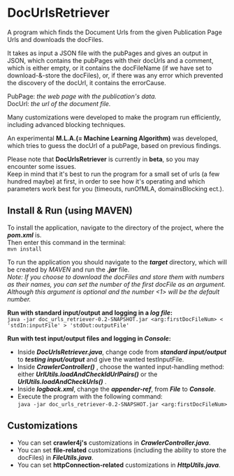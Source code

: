 DocUrlsRetriever
================
A program which finds the Document Urls from the given Publication Page Urls and downloads the docFiles.<br/>

It takes as input a JSON file with the pubPages and gives an output in JSON, which contains the pubPages with their docUrls and a comment, which is either empty, or it contains the docFileName (if we have set to download-&-store the docFiles), or, if there was any error which prevented the discovery of the docUrl, it contains the errorCause.<br/>

PubPage: *the web page with the publication's data.*<br/> 
DocUrl: *the url of the document file.*<br/>

Many customizations were developed to make the program run efficiently, including advanced blocking techniques.<br/>

An experimental **M.L.A.(= Machine Learning Algorithm)** was developed, which tries to guess the docUrl of a pubPage, based on previous findings.<br/>

Please note that **DocUrlsRetriever** is currently in **beta**, so you may encounter some issues.<br/>
Keep in mind that it's best to run the program for a small set of urls (a few hundred maybe) at first, in order to see how it's operating and which parameters work best for you (timeouts, runOfMLA, domainsBlocking ect.).

Install & Run (using MAVEN)
---------------------------
To install the application, navigate to the directory of the project, where the ***pom.xml*** is.<br/>
Then enter this command in the terminal:<br/>
``mvn install``<br/>

To run the application you should navigate to the ***target*** directory, which will be created by *MAVEN* and run the ***.jar*** file.<br/> 
*Note: If you choose to download the docFiles and store them with numbers as their names, you can set the number of the first docFile as an argument. Although this argument is optional and the number <1> will be the default number.*<br/>

**Run with standard input/output and logging in a *log file*:**<br/>
``java -jar doc_urls_retriever-0.2-SNAPSHOT.jar <arg:firstDocFileNum> < 'stdIn:inputFile' > 'stdOut:outputFile'``<br/>

**Run with test input/output files and logging in *Console*:**<br/>
- Inside ***DocUrlsRetriever.java***, change code from ***standard input/output*** to ***testing input/output*** and give the wanted testInputFile.<br/>
- Inside ***CrawlerController()*** , choose the wanted input-handling method: either ***UrlUtils.loadAndCheckIdUrlPairs()*** or the ***UrlUtils.loadAndCheckUrls()*** .<br/>
- Inside ***logback.xml***, change the ***appender-ref***, from ***File*** to ***Console***.<br/>
- Execute the program with the following command:<br/>
``java -jar doc_urls_retriever-0.2-SNAPSHOT.jar <arg:firstDocFileNum>``

Customizations
--------------
- You can set **crawler4j's** customizations in ***CrawlerController.java***.
- You can set **file-related** customizations (including the ability to store the docFiles) in ***FileUtils.java***.
- You can set **httpConnection-related** customizations in ***HttpUtils.java***.